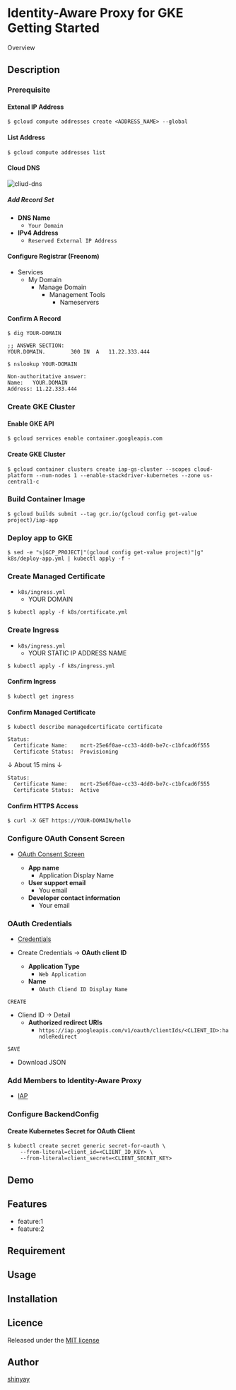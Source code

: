 # Identity-Aware Proxy for GKE Getting Started

Overview

## Description
### Prerequisite
#### Extenal IP Address
```
$ gcloud compute addresses create <ADDRESS_NAME> --global
```

#### List Address
```
$ gcloud compute addresses list
```

#### Cloud DNS

![cliud-dns](https://user-images.githubusercontent.com/3072734/99962127-f616bf00-2dd2-11eb-89de-67c7b4be2dc1.png)

##### Add Record Set
- **DNS Name**
  - `Your Domain`
- **IPv4 Address**
  - `Reserved External IP Address`

#### Configure Registrar (Freenom)
- Services
  - My Domain
    - Manage Domain
      - Management Tools
        - Nameservers

#### Confirm A Record
```
$ dig YOUR-DOMAIN

;; ANSWER SECTION:
YOUR.DOMAIN.		300	IN	A	11.22.333.444
```

```
$ nslookup YOUR-DOMAIN

Non-authoritative answer:
Name:	YOUR.DOMAIN
Address: 11.22.333.444
```

### Create GKE Cluster
#### Enable GKE API
```
$ gcloud services enable container.googleapis.com
```


#### Create GKE Cluster
```
$ gcloud container clusters create iap-gs-cluster --scopes cloud-platform --num-nodes 1 --enable-stackdriver-kubernetes --zone us-central1-c
```

### Build Container Image
```
$ gcloud builds submit --tag gcr.io/(gcloud config get-value project)/iap-app
```

### Deploy app to GKE
```
$ sed -e "s|GCP_PROJECT|"(gcloud config get-value project)"|g" k8s/deploy-app.yml | kubectl apply -f -
```

### Create Managed Certificate
- `k8s/ingress.yml`
  - YOUR DOMAIN

```
$ kubectl apply -f k8s/certificate.yml
```

### Create Ingress
- `k8s/ingress.yml`
  - YOUR STATIC IP ADDRESS NAME

```
$ kubectl apply -f k8s/ingress.yml
```

#### Confirm Ingress
```
$ kubectl get ingress
```

#### Confirm Managed Certificate
```
$ kubectl describe managedcertificate certificate
```

```
Status:
  Certificate Name:    mcrt-25e6f0ae-cc33-4dd0-be7c-c1bfcad6f555
  Certificate Status:  Provisioning
```
↓
About 15 mins
↓
```
Status:
  Certificate Name:    mcrt-25e6f0ae-cc33-4dd0-be7c-c1bfcad6f555
  Certificate Status:  Active
```

#### Confirm HTTPS Access
```
$ curl -X GET https://YOUR-DOMAIN/hello
```

### Configure OAuth Consent Screen
- [OAuth Consent Screen](https://console.cloud.google.com/apis/credentials/consent?_ga=2.73243667.145231038.1606091012-983599867.1599137884&_gac=1.249734004.1604543893.CjwKCAiAv4n9BRA9EiwA30WND9tYKNMuLjYNlsSBrI4JO3KyW7Wkyj7T5SL10VmdwDs8jNxCe6vRoxoChh0QAvD_BwE)

  - **App name**
    - Application Display Name
  - **User support email**
    - You email
  - **Developer contact information**
    - Your email

### OAuth Credentials
- [Credentials](https://console.cloud.google.com/apis/credentials?_ga=2.7746482.145231038.1606091012-983599867.1599137884&_gac=1.219319915.1604543893.CjwKCAiAv4n9BRA9EiwA30WND9tYKNMuLjYNlsSBrI4JO3KyW7Wkyj7T5SL10VmdwDs8jNxCe6vRoxoChh0QAvD_BwE)

- Create Credentials -> **OAuth client ID**
  - **Application Type**
    - `Web Application`
  - **Name**
    - `OAuth Cliend ID Display Name`

`CREATE`

- Cliend ID -> Detail
  - **Authorized redirect URIs**
    - `https://iap.googleapis.com/v1/oauth/clientIds/<CLIENT_ID>:handleRedirect`

`SAVE`

- Download JSON

### Add Members to Identity-Aware Proxy
- [IAP](https://console.cloud.google.com/security/iap?_ga=2.79167380.145231038.1606091012-983599867.1599137884&_gac=1.222007146.1604543893.CjwKCAiAv4n9BRA9EiwA30WND9tYKNMuLjYNlsSBrI4JO3KyW7Wkyj7T5SL10VmdwDs8jNxCe6vRoxoChh0QAvD_BwE)

### Configure BackendConfig

#### Create Kubernetes Secret for OAuth Client
```
$ kubectl create secret generic secret-for-oauth \
    --from-literal=client_id=<CLIENT_ID_KEY> \
    --from-literal=client_secret=<CLIENT_SECRET_KEY>
```

## Demo

## Features

- feature:1
- feature:2

## Requirement

## Usage

## Installation

## Licence

Released under the [MIT license](https://gist.githubusercontent.com/shinyay/56e54ee4c0e22db8211e05e70a63247e/raw/34c6fdd50d54aa8e23560c296424aeb61599aa71/LICENSE)

## Author

[shinyay](https://github.com/shinyay)
